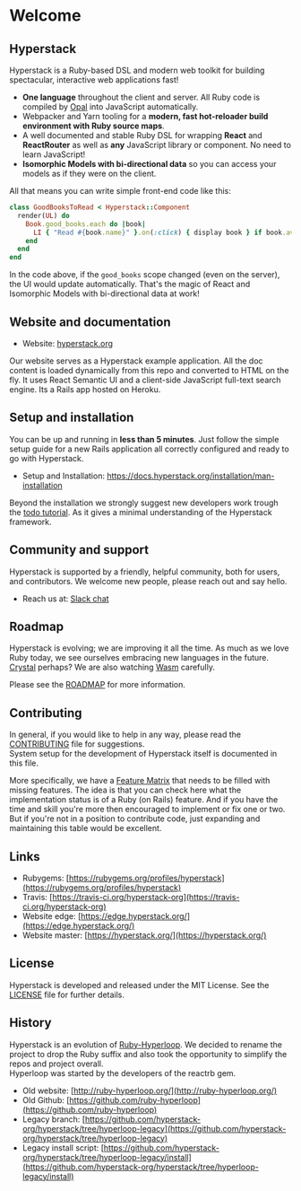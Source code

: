 # Welcome

## Hyperstack

Hyperstack is a Ruby-based DSL and modern web toolkit for building spectacular, interactive web applications fast!

* **One language** throughout the client and server. All Ruby code is compiled by [Opal](https://opalrb.com/) into JavaScript automatically.
* Webpacker and Yarn tooling for a **modern, fast hot-reloader build environment with Ruby source maps**.
* A well documented and stable Ruby DSL for wrapping **React** and **ReactRouter** as well as **any** JavaScript library or component. No need to learn JavaScript!
* **Isomorphic Models with bi-directional data** so you can access your models as if they were on the client.

All that means you can write simple front-end code like this:

```ruby
class GoodBooksToRead < Hyperstack::Component
  render(UL) do
    Book.good_books.each do |book|
      LI { "Read #{book.name}" }.on(:click) { display book } if book.available?
    end
  end
end
```

In the code above, if the `good_books` scope changed \(even on the server\), the UI would update automatically. That's the magic of React and Isomorphic Models with bi-directional data at work!

## Website and documentation

* Website: [hyperstack.org](https://hyperstack.org)

Our website serves as a Hyperstack example application. All the doc content is loaded dynamically from this repo and converted to HTML on the fly. It uses React Semantic UI and a client-side JavaScript full-text search engine. Its a Rails app hosted on Heroku.

## Setup and installation

You can be up and running in **less than 5 minutes**. Just follow the simple setup guide for a new Rails application all correctly configured and ready to go with Hyperstack.

* Setup and Installation: https://docs.hyperstack.org/installation/man-installation

Beyond the installation we strongly suggest new developers work trough the [todo tutorial](https://docs.hyperstack.org/tutorial). As it gives a minimal understanding of the Hyperstack framework.

## Community and support

Hyperstack is supported by a friendly, helpful community, both for users, and contributors. We welcome new people, please reach out and say hello.

* Reach us at: [Slack chat](https://hyperstack.org/slack-invite)

## Roadmap

Hyperstack is evolving; we are improving it all the time. As much as we love Ruby today, we see ourselves embracing new languages in the future. [Crystal](https://crystal-lang.org/) perhaps? We are also watching [Wasm](https://webassembly.org/) carefully.

Please see the [ROADMAP](https://github.com/hyperstack-org/hyperstack/blob/edge/ROADMAP.md) for more information.

## Contributing

In general, if you would like to help in any way, please read the [CONTRIBUTING](https://github.com/hyperstack-org/hyperstack/blob/edge/CONTRIBUTING.md) file for suggestions.  
System setup for the development of Hyperstack itself is documented in this file.

More specifically, we have a [Feature Matrix](https://github.com/hyperstack-org/hyperstack/blob/edge/docs/feature_matrix.md) that needs to be filled with missing features. The idea is that you can check here what the implementation status is of a Ruby \(on Rails\) feature. And if you have the time and skill you're more then encouraged to implement or fix one or two. But if you're not in a position to contribute code, just expanding and maintaining this table would be excellent.

## Links

* Rubygems: [https://rubygems.org/profiles/hyperstack](https://rubygems.org/profiles/hyperstack)
* Travis: [https://travis-ci.org/hyperstack-org](https://travis-ci.org/hyperstack-org)
* Website edge: [https://edge.hyperstack.org/](https://edge.hyperstack.org/)
* Website master: [https://hyperstack.org/](https://hyperstack.org/)

## License

Hyperstack is developed and released under the MIT License. See the [LICENSE](https://github.com/hyperstack-org/hyperstack/blob/edge/LICENSE) file for further details.

## History

Hyperstack is an evolution of [Ruby-Hyperloop](https://github.com/ruby-hyperloop). We decided to rename the project to drop the Ruby suffix and also took the opportunity to simplify the repos and project overall.  
Hyperloop was started by the developers of the reactrb gem.

* Old website: [http://ruby-hyperloop.org/](http://ruby-hyperloop.org/)
* Old Github: [https://github.com/ruby-hyperloop](https://github.com/ruby-hyperloop)
* Legacy branch: [https://github.com/hyperstack-org/hyperstack/tree/hyperloop-legacy](https://github.com/hyperstack-org/hyperstack/tree/hyperloop-legacy)
* Legacy install script: [https://github.com/hyperstack-org/hyperstack/tree/hyperloop-legacy/install](https://github.com/hyperstack-org/hyperstack/tree/hyperloop-legacy/install)

